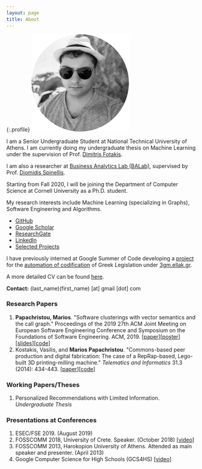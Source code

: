 ```yaml
---
layout: page
title: About
---
```


{:.profile}
![profile](profile_small.png)

I am a Senior Undergraduate Student at National Technical University of Athens. I am currently doing my undergraduate thesis on Machine Learning under the supervision of Prof. [Dimitris Fotakis](https://www.softlab.ntua.gr/~fotakis/).

I am also a researcher at [Business Analytics Lab (BALab)](https://www.balab.aueb.gr), supervised by Prof. [Diomidis Spinellis](https://www2.dmst.aueb.gr/dds/).

Starting from Fall 2020, I will be joining the Department of Computer Science at Cornell University as a Ph.D. student. 

My research interests include Machine Learning (specializing in Graphs), Software Engineering and Algorithms.

 * [GitHub](https://github.com/papachristoumarios)
 * [Google Scholar](https://scholar.google.gr/citations?user=T12JO3MAAAAJ&hl=en)
 * [ResearchGate](https://www.researchgate.net/profile/Marios_Papachristou)
 * [LinkedIn](https://www.linkedin.com/in/papachristoumarios/)
 * [Selected Projects](https://papachristoumarios.github.io/projects/)

I have previously interned at Google Summer of Code developing a [project](https://github.com/eellak/gsoc2018-3gm) for the [automation of codification](https://en.wikipedia.org/wiki/Codification_(law)) of Greek Legislation under [3gm.ellak.gr](https://3gm.ellak.gr/).

A more detailed CV can be found [here](https://github.com/papachristoumarios/papachristoumarios.github.io/raw/build/cv/cv.pdf).

**Contact:** (last\_name)(first\_name) \[at\] gmail \[dot\] com 

### Research Papers

1. **Papachristou, Marios**. "Software clusterings with vector semantics and the call graph." Proceedings of the 2019 27th ACM Joint Meeting on European Software Engineering Conference and Symposium on the Foundations of Software Engineering. ACM, 2019. [[paper](https://dl.acm.org/ft_gateway.cfm?id=3342483&ftid=2079222&dwn=1&CFID=153556087&CFTOKEN=36ac21aaba2c23e4-0B9B763B-E662-BAAF-D196DCC6AA9653E4)][[poster](https://github.com/papachristoumarios/software-clusterings-with-vector-semantics-and-call-graph/raw/master/poster/poster.pdf)][[slides](https://github.com/papachristoumarios/software-clusterings-with-vector-semantics-and-call-graph/raw/master/slides/slides.pdf)][[code](https://github.com/papachristoumarios/sade)]
2. Kostakis, Vasilis, and **Marios Papachristou**. "Commons-based peer production and digital fabrication: The case of a RepRap-based, Lego-built 3D printing-milling machine." *Telematics and Informatics* 31.3 (2014): 434-443. [[paper](http://www.p2plab.gr/en/wp-content/uploads/2013/05/Telematics-Informatics.pdf)][[code](https://github.com/papachristoumarios/lego-mindstorms-3d-printing-milling-machine)] 

### Working Papers/Theses

1. Personalized Recommendations with Limited Information. _Undergraduate Thesis_

### Presentations at Conferences

 1. ESEC/FSE 2019. (August 2019)
 2. FOSSCOMM 2018, University of Crete. Speaker. (October 2018) [[video](https://www.youtube.com/watch?v=_UIGsy85Ehw)]
 3. FOSSCOMM 2013, Harokopion University of Athens. Attended as main speaker and presenter. (April 2013)
 4. Google Computer Science for High Schools (GCS4HS) [[video](https://www.youtube.com/watch?v=LHcqZHar2JM)]

